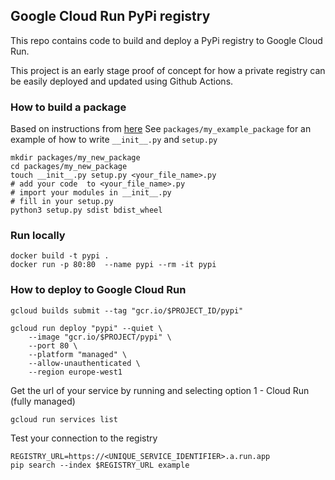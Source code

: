 ## Google Cloud Run PyPi registry

This repo contains code to build and deploy a PyPi registry to Google Cloud Run.

This project is an early stage proof of concept for how a private registry can be easily deployed and updated using Github Actions.

### How to build a package
Based on instructions from [here](https://docs.gitlab.com/ee/user/packages/pypi_repository/#install-pip-and-twine)
See `packages/my_example_package` for an example of how to write `__init__.py` and `setup.py`

```
mkdir packages/my_new_package
cd packages/my_new_package
touch __init__.py setup.py <your_file_name>.py
# add your code  to <your_file_name>.py
# import your modules in __init__.py
# fill in your setup.py
python3 setup.py sdist bdist_wheel
```

### Run locally
```
docker build -t pypi .
docker run -p 80:80  --name pypi --rm -it pypi
```

### How to deploy to Google Cloud Run

```
gcloud builds submit --tag "gcr.io/$PROJECT_ID/pypi"

gcloud run deploy "pypi" --quiet \
    --image "gcr.io/$PROJECT/pypi" \
    --port 80 \
    --platform "managed" \
    --allow-unauthenticated \
    --region europe-west1
```

Get the url of your service by running and selecting option 1 - Cloud Run (fully managed) 

```
gcloud run services list
```

Test your connection to the registry

```
REGISTRY_URL=https://<UNIQUE_SERVICE_IDENTIFIER>.a.run.app
pip search --index $REGISTRY_URL example
```
